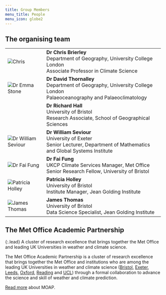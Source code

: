 ```yaml
---
title: Group Members
menu_title: People
menu_icon: globe2
---
```


## The organising team

<table class="team-list">
    <tr>
        <td>
            <img alt="Chris" src="http://github-pages.ucl.ac.uk/hacking-the-climate/assets/team/Chris.jpg">
        </td>
        <td>
            <strong>Dr Chris Brierley</strong>
            <span class="profile-links">
                <a title="Profile &amp; contact" href="https://www.geog.ucl.ac.uk/people/academic-staff/academic-staff/chris-brierley"><i class="bi bi-person-lines-fill"></i></a>
                <a title="Website" href="https://www.past2future.org/"><i class="bi bi-globe2"></i></a>
                <a title="GitHub" href="https://github.com/chrisbrierley/"><i class="bi bi-github"></i></a>
                <a title="Twitter" href="https://twitter.com/cmbrierley"><i class="bi bi-twitter"></i></a>
            </span>
            <br>Department of Geography, University College London
            <br>Associate Professor in Climate Science 
        </td>
    </tr>    <tr>
        <td>
            <img alt="Dr Emma Stone" src="{% link assets/team/Emma.jpg %}">
        </td>
        <td>
            <strong>Dr David Thornalley</strong>
            <span class="profile-links">
                <a title="Profile &amp; contact" href="https://www.bris.ac.uk/contact/person/getDetails?personKey=rn9rLhoJMlvvds3wexjHj5ep0mqebQ"><i class="bi bi-person-lines-fill"></i></a>
            </span>
            <br>Department of Geography, University College London
            <br>Palaeoceanography and Palaeoclimatology
        </td>
    </tr>
    <tr>
        <td>
            <img alt="" src="https://avatars.githubusercontent.com/u/0?s=120&v=4">
        </td>
        <td>
            <strong>Dr Richard Hall</strong>
            <span class="profile-links">
                <a title="Profile &amp; contact" href="https://research-information.bris.ac.uk/en/persons/richard-j-hall"><i class="bi bi-person-lines-fill"></i></a>
            </span>
            <br>University of Bristol
            <br>Research Associate, School of Geographical Sciences
        </td>
    </tr>
    <tr>
        <td>
            <img alt="Dr William Seviour" src="{% link assets/team/Will.jpg %}">
        </td>
        <td>
            <strong>Dr William Seviour</strong>
            <span class="profile-links">
                <a title="Profile &amp; contact" href="https://emps.exeter.ac.uk/mathematics/staff/ws359"><i class="bi bi-person-lines-fill"></i></a>
                <a title="Website" href="https://wseviour.github.io/"><i class="bi bi-globe2"></i></a>
                <a title="GitHub" href="https://github.com/wseviour/"><i class="bi bi-github"></i></a>
                <a title="Twitter" href="https://twitter.com/WillSeviour"><i class="bi bi-twitter"></i></a>
            </span>
            <br>University of Exeter
            <br>Senior Lecturer, Department of Mathematics and Global Systems Institute 
        </td>
    </tr>
    <tr>
        <td>
            <img alt="Dr Fai Fung" src="{% link assets/team/Fai.jpg %}">
        </td>
        <td>
            <strong>Dr Fai Fung</strong>
            <span class="profile-links">
                <a title="Profile &amp; contact" href="https://www.bris.ac.uk/contact/person/getDetails?personKey=0vboJ1W3wScRsQKvjFkuf1rwl5S0Zx"><i class="bi bi-person-lines-fill"></i></a>
            </span>
            <br>UKCP Climate Services Manager, Met Office
            <br>Senior Research Fellow, University of Bristol
        </td>
    </tr>
    <tr>
        <td>
            <img alt="Patricia Holley" src="{% link assets/team/Patty.jpg %}">
        </td>
        <td>
            <strong>Patricia Holley</strong>
            <span class="profile-links">
                <a title="Profile &amp; contact" href="https://www.bris.ac.uk/contact/person/getDetails?personKey=9tNdYV3TvjDC0p0L3d6TSvZ4ligZa3"><i class="bi bi-person-lines-fill"></i></a>
                <a title="Website" href="https://www.bristol.ac.uk/golding/"><i class="bi bi-globe2"></i></a>
            </span>
            <br>University of Bristol
            <br>Institute Manager, Jean Golding Institute
        </td>
    </tr>
    <tr>
        <td>
            <img alt="James Thomas" src="{% link assets/team/James.jpg %}">
        </td>
        <td>
            <strong>James Thomas</strong>
            <span class="profile-links">
                <a title="Profile &amp; contact" href="https://www.bris.ac.uk/contact/person/getDetails?personKey=7PWOgX70s8UndjDH0UkfhsFGi763DB"><i class="bi bi-person-lines-fill"></i></a>
                <a title="Website" href="https://jatonline.co.uk/"><i class="bi bi-globe2"></i></a>
                <a title="GitHub" href="https://github.com/jatonline/"><i class="bi bi-github"></i></a>
            </span>
            <br>University of Bristol
            <br>Data Science Specialist, Jean Golding Institute
        </td>
    </tr>
</table>

## The Met Office Academic Partnership

{:.lead}
A cluster of research excellence that brings together the Met Office and
leading UK Universities in weather and climate science.

The Met Office Academic Partnership is a cluster of research excellence that
brings together the Met Office and institutions who are among the leading UK
Universities in weather and climate science
([Bristol](https://www.bristol.ac.uk), [Exeter](https://www.exeter.ac.uk),
[Leeds](https://www.leeds.ac.uk), [Oxford](https://www.ox.ac.uk),
[Reading](https://www.reading.ac.uk) and [UCL](https://www.ucl.ac.uk)) through a
formal collaboration to advance the science and skill of weather and climate
prediction.

[Read more](https://www.metoffice.gov.uk/research/approach/collaboration/partnership)
about MOAP.
